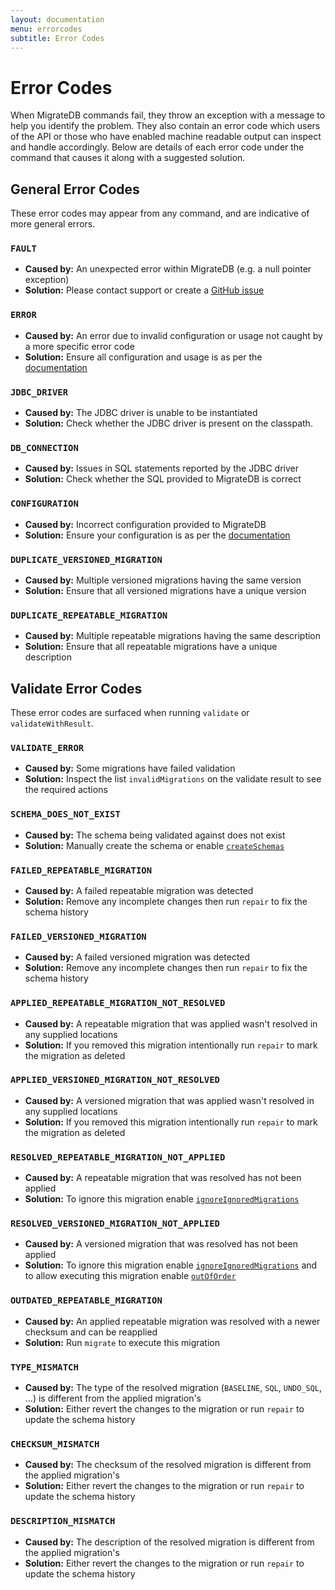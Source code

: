```yaml
---
layout: documentation
menu: errorcodes
subtitle: Error Codes
---
```


# Error Codes

When MigrateDB commands fail, they throw an exception with a message to help you identify the problem. They also contain
an error code which users of the API or those who have enabled machine readable output can inspect and handle
accordingly. Below are details of each error code under the command that causes it along with a suggested solution.

## General Error Codes

These error codes may appear from any command, and are indicative of more general errors.

### `FAULT`

- **Caused by:** An unexpected error within MigrateDB (e.g. a null pointer exception)
- **Solution:** Please contact support or create a [GitHub issue](https://github.com/daniel-huss/migratedb/issues)

### `ERROR`

- **Caused by:** An error due to invalid configuration or usage not caught by a more specific error code
- **Solution:** Ensure all configuration and usage is as per the [documentation](/documentation)

### `JDBC_DRIVER`

- **Caused by:** The JDBC driver is unable to be instantiated
- **Solution:** Check whether the JDBC driver is present on the classpath.

### `DB_CONNECTION`

- **Caused by:** Issues in SQL statements reported by the JDBC driver
- **Solution:** Check whether the SQL provided to MigrateDB is correct

### `CONFIGURATION`

- **Caused by:** Incorrect configuration provided to MigrateDB
- **Solution:** Ensure your configuration is as per the [documentation](/migratedb/documentation/configuration/parameters/)

### `DUPLICATE_VERSIONED_MIGRATION`

- **Caused by:** Multiple versioned migrations having the same version
- **Solution:** Ensure that all versioned migrations have a unique version

### `DUPLICATE_REPEATABLE_MIGRATION`

- **Caused by:** Multiple repeatable migrations having the same description
- **Solution:** Ensure that all repeatable migrations have a unique description


## Validate Error Codes

These error codes are surfaced when running `validate` or `validateWithResult`.

### `VALIDATE_ERROR`

- **Caused by:** Some migrations have failed validation
- **Solution:** Inspect the list `invalidMigrations` on the validate result to see the required actions

### `SCHEMA_DOES_NOT_EXIST`

- **Caused by:** The schema being validated against does not exist
- **Solution:** Manually create the schema or
  enable [`createSchemas`](/migratedb/documentation/configuration/parameters/createSchemas)

### `FAILED_REPEATABLE_MIGRATION`

- **Caused by:** A failed repeatable migration was detected
- **Solution:** Remove any incomplete changes then run `repair` to fix the schema history

### `FAILED_VERSIONED_MIGRATION`

- **Caused by:** A failed versioned migration was detected
- **Solution:** Remove any incomplete changes then run `repair` to fix the schema history

### `APPLIED_REPEATABLE_MIGRATION_NOT_RESOLVED`

- **Caused by:** A repeatable migration that was applied wasn't resolved in any supplied locations
- **Solution:** If you removed this migration intentionally run `repair` to mark the migration as deleted

### `APPLIED_VERSIONED_MIGRATION_NOT_RESOLVED`

- **Caused by:** A versioned migration that was applied wasn't resolved in any supplied locations
- **Solution:** If you removed this migration intentionally run `repair` to mark the migration as deleted

### `RESOLVED_REPEATABLE_MIGRATION_NOT_APPLIED`

- **Caused by:** A repeatable migration that was resolved has not been applied
- **Solution:** To ignore this migration
  enable [`ignoreIgnoredMigrations`](/migratedb/documentation/configuration/parameters/ignoreIgnoredMigrations)

### `RESOLVED_VERSIONED_MIGRATION_NOT_APPLIED`

- **Caused by:** A versioned migration that was resolved has not been applied
- **Solution:** To ignore this migration
  enable [`ignoreIgnoredMigrations`](/migratedb/documentation/configuration/parameters/ignoreIgnoredMigrations) and to allow
  executing this migration enable [`outOfOrder`](/migratedb/documentation/configuration/parameters/outOfOrder)

### `OUTDATED_REPEATABLE_MIGRATION`

- **Caused by:** An applied repeatable migration was resolved with a newer checksum and can be reapplied
- **Solution:** Run `migrate` to execute this migration

### `TYPE_MISMATCH`

- **Caused by:** The type of the resolved migration (`BASELINE`, `SQL`, `UNDO_SQL`, ...) is different from the applied
  migration's
- **Solution:** Either revert the changes to the migration or run `repair` to update the schema history

### `CHECKSUM_MISMATCH`

- **Caused by:** The checksum of the resolved migration is different from the applied migration's
- **Solution:** Either revert the changes to the migration or run `repair` to update the schema history

### `DESCRIPTION_MISMATCH`

- **Caused by:** The description of the resolved migration is different from the applied migration's
- **Solution:** Either revert the changes to the migration or run `repair` to update the schema history

